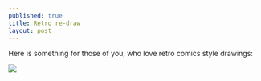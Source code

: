 ```yaml
---
published: true
title: Retro re-draw
layout: post
---
```

Here is something for those of you, who love retro comics style drawings:

![](https://dl.dropboxusercontent.com/s/yj45i9zwp3lp9n0/Screen%20Shot%202016-08-02%20at%2017.58.48.png)